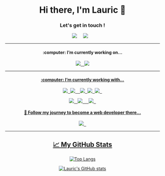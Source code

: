 <h1 align='center'> Hi there, I'm Lauric 👋</h1>

<h3 align='center'> Let's get in touch ! </h3>

<div align='center'>
 
 <a href="https://www.linkedin.com/in/lauric/"><img src="https://img.shields.io/badge/linkedin-%230077B5.svg?&style=for-the-badge&logo=linkedin&logoColor=white" /></a>&nbsp;&nbsp;&nbsp;&nbsp;
 <a href="mailto:h.lauric@outlook.com"><img src="https://img.shields.io/badge/email-%23D14836.svg?&style=for-the-badge&logo=gmail&logoColor=white" /></a>&nbsp;&nbsp;&nbsp;&nbsp;

</div>

***
<div align='center'>
<h4>:computer: I’m currently working on...</h4>
 <a href="https://github.com/Lauric-h/chemin" target="_blank"><img src="https://img.shields.io/badge/Chemin%20-000000?&style=for-the-badge&logo=symfony&logoColor=white"" />&nbsp;&nbsp;
  <a href="https://github.com/Lauric-h/portfolio-symfony" target="_blank"><img src="https://img.shields.io/badge/Portfolio%20-000000?&style=for-the-badge&logo=symfony&logoColor=white"" />
</div>
</div>
  

***
<div align='center'>
<h4>:computer: I’m currently working with...</h4>
<p>
  <img src="https://img.shields.io/badge/-PHP-5dbcd2?style=for-the-badge&logo=php" />&nbsp;&nbsp;<img src="https://img.shields.io/badge/Symfony%20-000000?&style=for-the-badge&logo=symfony&logoColor=white" />&nbsp;&nbsp;&nbsp;&nbsp;<img src="https://img.shields.io/badge/-Go-00ADD8?style=for-the-badge&logo=go&logoColor=white" />&nbsp;&nbsp;<img src="https://img.shields.io/badge/MySQL%20-4479A1?&style=for-the-badge&logo=mysql&logoColor=white" />&nbsp;
 <img src="https://img.shields.io/badge/-Docker-2496ED?style=for-the-badge&logo=docker&logoColor=white" />&nbsp;&nbsp;
</p>
<p>
  <img src="https://img.shields.io/badge/Java%20-007396?&style=for-the-badge&logo=java&logoColor=white" />&nbsp;&nbsp;&nbsp;<img src="https://img.shields.io/badge/-Kotlin-7F52FF?style=for-the-badge&logo=kotlin&logoColor=white" />&nbsp;&nbsp;
 &nbsp;&nbsp;<img src="https://img.shields.io/badge/-Elasticsearch-005571?style=for-the-badge&logo=elasticsearch&logoColor=white" />&nbsp;&nbsp;
</p>
</div>

<div align='center'>
<p>
<h4>💬 Follow my journey to become a web developer there... </h4>

 <a href="https://github.com/Lauric-h/second-brain" target="_blank"><img src="https://img.shields.io/badge/-Learnings-483699?style=for-the-badge&logo=obsidian" />&nbsp;&nbsp;
</p>
</div>

<hr>
<div align='center'>
 <h2>&#x1f4c8; My GitHub Stats </h2>

[![Top Langs](https://github-readme-stats.vercel.app/api/top-langs/?username=Lauric-h&hide=html,css,assembly,scilab&theme=radical)](https://github.com/anuraghazra/github-readme-stats)

[![Lauric's GitHub stats](https://github-readme-stats.vercel.app/api?username=Lauric-h&theme=radical)](https://github.com/anuraghazra/github-readme-stats)
</div>









